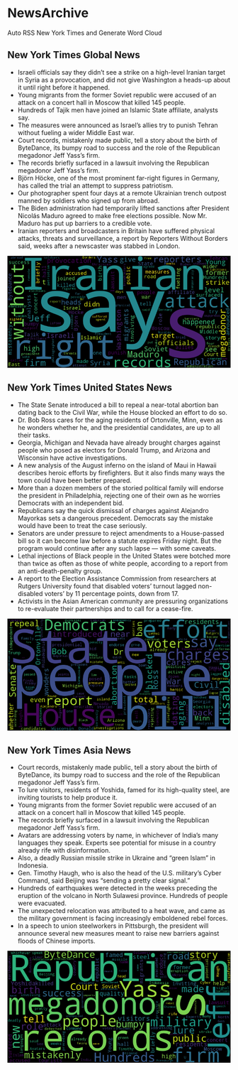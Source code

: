 # NewsArchive
Auto RSS New York Times and Generate Word Cloud

## New York Times Global News
* Israeli officials say they didn’t see a strike on a high-level Iranian target in Syria as a provocation, and did not give Washington a heads-up about it until right before it happened.
* Young migrants from the former Soviet republic were accused of an attack on a concert hall in Moscow that killed 145 people.
* Hundreds of Tajik men have joined an Islamic State affiliate, analysts say.
* The measures were announced as Israel’s allies try to punish Tehran without fueling a wider Middle East war.
* Court records, mistakenly made public, tell a story about the birth of ByteDance, its bumpy road to success and the role of the Republican megadonor Jeff Yass’s firm.
* The records briefly surfaced in a lawsuit involving the Republican megadonor Jeff Yass’s firm.
* Björn Höcke, one of the most prominent far-right figures in Germany, has called the trial an attempt to suppress patriotism.
* Our photographer spent four days at a remote Ukrainian trench outpost manned by soldiers who signed up from abroad.
* The Biden administration had temporarily lifted sanctions after President Nicolás Maduro agreed to make free elections possible. Now Mr. Maduro has put up barriers to a credible vote.
* Iranian reporters and broadcasters in Britain have suffered physical attacks, threats and surveillance, a report by Reporters Without Borders said, weeks after a newscaster was stabbed in London.

![Global](./global.png)
## New York Times United States News
* The State Senate introduced a bill to repeal a near-total abortion ban dating back to the Civil War, while the House blocked an effort to do so.
* Dr. Bob Ross cares for the aging residents of Ortonville, Minn, even as he wonders whether he, and the presidential candidates, are up to all their tasks.
* Georgia, Michigan and Nevada have already brought charges against people who posed as electors for Donald Trump, and Arizona and Wisconsin have active investigations.
* A new analysis of the August inferno on the island of Maui in Hawaii describes heroic efforts by firefighters. But it also finds many ways the town could have been better prepared.
* More than a dozen members of the storied political family will endorse the president in Philadelphia, rejecting one of their own as he worries Democrats with an independent bid.
* Republicans say the quick dismissal of charges against Alejandro Mayorkas sets a dangerous precedent. Democrats say the mistake would have been to treat the case seriously.
* Senators are under pressure to reject amendments to a House-passed bill so it can become law before a statute expires Friday night. But the program would continue after any such lapse — with some caveats.
* Lethal injections of Black people in the United States were botched more than twice as often as those of white people, according to a report from an anti-death-penalty group.
* A report to the Election Assistance Commission from researchers at Rutgers University found that disabled voters’ turnout lagged non-disabled voters’ by 11 percentage points, down from 17.
* Activists in the Asian American community are pressuring organizations to re-evaluate their partnerships and to call for a cease-fire.

![US](./usnews.png)
## New York Times Asia News
* Court records, mistakenly made public, tell a story about the birth of ByteDance, its bumpy road to success and the role of the Republican megadonor Jeff Yass’s firm.
* To lure visitors, residents of Yoshida, famed for its high-quality steel, are inviting tourists to help produce it.
* Young migrants from the former Soviet republic were accused of an attack on a concert hall in Moscow that killed 145 people.
* The records briefly surfaced in a lawsuit involving the Republican megadonor Jeff Yass’s firm.
* Avatars are addressing voters by name, in whichever of India’s many languages they speak. Experts see potential for misuse in a country already rife with disinformation.
* Also, a deadly Russian missile strike in Ukraine and “green Islam” in Indonesia.
* Gen. Timothy Haugh, who is also the head of the U.S. military’s Cyber Command, said Beijing was “sending a pretty clear signal.”
* Hundreds of earthquakes were detected in the weeks preceding the eruption of the volcano in North Sulawesi province. Hundreds of people were evacuated.
* The unexpected relocation was attributed to a heat wave, and came as the military government is facing increasingly emboldened rebel forces.
* In a speech to union steelworkers in Pittsburgh, the president will announce several new measures meant to raise new barriers against floods of Chinese imports.

![Asian](./asian.png)
